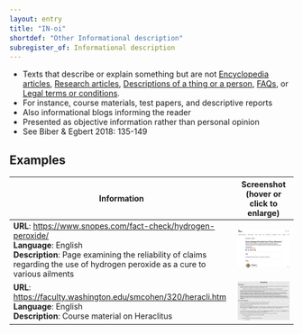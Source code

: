 ```yaml
---
layout: entry
title: "IN-oi"
shortdef: "Other Informational description"
subregister_of: Informational description
---
```


- Texts that describe or explain something but are not [Encyclopedia articles](IN-en), [Research articles](IN-ra), [Descriptions of a thing or a person](IN-dtp), [FAQs](IN-fi), or [Legal terms or conditions](IN-lt).
-  For instance, course materials, test papers, and descriptive reports
-  Also informational blogs informing the reader
-  Presented as objective information rather than personal opinion
- See Biber & Egbert 2018: 135-149

<!-- details -->

## Examples

<!-- START GENERATED SCREENSHOT GALLERY -->
<!--     NOTE: this screenshot gallery is automatically generated.       -->
<!--     Please avoid modifying it manually: any changes will be         -->
<!--     overwritten the next time the generation script is run.         -->
<table class="website-examples">
  <thead>
    <tr>
      <th class="website-examples-col-1">Information</th>
      <th class="website-examples-col-2">Screenshot (hover or click to enlarge)</th>
    </tr>
  </thead>
  <tbody>
    <tr>
      <td>
        <div class="img-url"><b>URL</b>: <a href="https://www.snopes.com/fact-check/hydrogen-peroxide/">https://www.snopes.com/fact-check/hydrogen-peroxide/</a></div>
        <div class="img-info"><b>Language</b>: English</div>
        <div class="img-info"><b>Description</b>: Page examining the reliability of claims regarding the use of hydrogen peroxide as a cure to various ailments</div>
      </td>
      <td><a href="../static/screenshots/IN-oi/www.snopes.com_fact-check_hydrogen-peroxide--2048x1536.png"><img class="thumbnail" src="../static/screenshots/IN-oi/www.snopes.com_fact-check_hydrogen-peroxide--2048x1536.png" alt="screenshot of www.snopes.com_fact-check_hydrogen-peroxide--2048x1536"></a></td>
    </tr>
    <tr>
      <td>
        <div class="img-url"><b>URL</b>: <a href="https://faculty.washington.edu/smcohen/320/heracli.htm">https://faculty.washington.edu/smcohen/320/heracli.htm</a></div>
        <div class="img-info"><b>Language</b>: English</div>
        <div class="img-info"><b>Description</b>: Course material on Heraclitus</div>
      </td>
      <td><a href="../static/screenshots/IN-oi/faculty.washington.edu_smcohen_320_heracli.htm--2048x1536.png"><img class="thumbnail" src="../static/screenshots/IN-oi/faculty.washington.edu_smcohen_320_heracli.htm--2048x1536.png" alt="screenshot of faculty.washington.edu_smcohen_320_heracli.htm--2048x1536"></a></td>
    </tr>
  </tbody>
</table>
<!-- END GENERATED SCREENSHOT GALLERY -->
